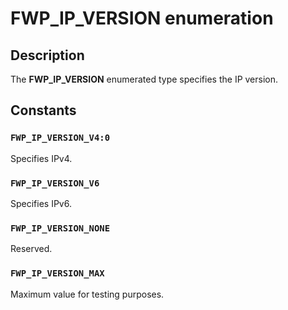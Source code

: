 # FWP_IP_VERSION enumeration

## Description

The **FWP_IP_VERSION** enumerated type specifies the IP version.

## Constants

### `FWP_IP_VERSION_V4:0`

Specifies IPv4.

### `FWP_IP_VERSION_V6`

Specifies IPv6.

### `FWP_IP_VERSION_NONE`

Reserved.

### `FWP_IP_VERSION_MAX`

Maximum value for testing purposes.